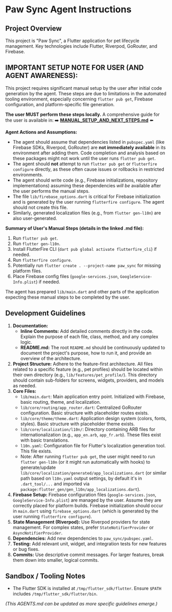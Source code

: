 # Paw Sync Agent Instructions

## Project Overview
This project is "Paw Sync", a Flutter application for pet lifecycle management. Key technologies include Flutter, Riverpod, GoRouter, and Firebase.

## IMPORTANT SETUP NOTE FOR USER (AND AGENT AWARENESS):
This project requires significant manual setup by the user after initial code generation by the agent. These steps are due to limitations in the automated tooling environment, especially concerning `flutter pub get`, Firebase configuration, and platform-specific file generation.

**The user MUST perform these steps locally.** A comprehensive guide for the user is available in:
➡️ **[MANUAL_SETUP_AND_NEXT_STEPS.md](MANUAL_SETUP_AND_NEXT_STEPS.md)** ⬅️

**Agent Actions and Assumptions:**
*   The agent should assume that dependencies listed in `pubspec.yaml` (like Firebase SDKs, Riverpod, GoRouter) are **not immediately available** in its environment after adding them. Code completion and analysis based on these packages might not work until the user runs `flutter pub get`.
*   The agent should **not** attempt to run `flutter pub get` or `flutterfire configure` directly, as these often cause issues or rollbacks in restricted environments.
*   The agent should write code (e.g., Firebase initializations, repository implementations) assuming these dependencies *will be* available after the user performs the manual steps.
*   The file `lib/firebase_options.dart` is critical for Firebase initialization and is generated by the user running `flutterfire configure`. The agent should not create this file.
*   Similarly, generated localization files (e.g., from `flutter gen-l10n`) are also user-generated.

**Summary of User's Manual Steps (details in the linked .md file):**
1.  Run `flutter pub get`.
2.  Run `flutter gen-l10n`.
3.  Install FlutterFire CLI (`dart pub global activate flutterfire_cli`) if needed.
4.  Run `flutterfire configure`.
5.  Potentially run `flutter create . --project-name paw_sync` for missing platform files.
6.  Place Firebase config files (`google-services.json`, `GoogleService-Info.plist`) if needed.

The agent has prepared `lib/main.dart` and other parts of the application expecting these manual steps to be completed by the user.

## Development Guidelines
1.  **Documentation:**
    *   **Inline Comments:** Add detailed comments directly in the code. Explain the purpose of each file, class, method, and any complex logic.
    *   **README.md:** The root `README.md` should be continuously updated to document the project's purpose, how to run it, and provide an overview of the architecture.
2.  **Project Structure:** Adhere to the feature-first architecture. All files related to a specific feature (e.g., pet profiles) should be located within their own directory (e.g., `lib/features/pet_profile/`). This directory should contain sub-folders for screens, widgets, providers, and models as needed.
3.  **Core Files:**
    *   `lib/main.dart`: Main application entry point. Initialized with Firebase, basic routing, theme, and localization.
    *   `lib/core/routing/app_router.dart`: Centralized GoRouter configuration. Basic structure with placeholder routes exists.
    *   `lib/core/theme/theme.dart`: Application design system (colors, fonts, styles). Basic structure with placeholder theme exists.
    *   `lib/core/localization/l10n/`: Directory containing ARB files for internationalization (e.g., `app_en.arb`, `app_fr.arb`). These files exist with basic translations.
    *   `l10n.yaml`: Configuration file for Flutter's localization generation tool. This file exists.
    *   Note: After running `flutter pub get`, the user might need to run `flutter gen-l10n` (or it might run automatically with hooks) to generate/update `lib/core/localization/generated/app_localizations.dart` (or similar path based on `l10n.yaml` output settings, by default it's in `.dart_tool/...` and imported via `package:flutter_gen/gen_l10n/app_localizations.dart`).
4.  **Firebase Setup:** Firebase configuration files (`google-services.json`, `GoogleService-Info.plist`) are managed by the user. Assume they are correctly placed for platform builds. Firebase initialization should occur in `main.dart` using `firebase_options.dart` (which is generated by the user running `flutterfire configure`).
5.  **State Management (Riverpod):** Use Riverpod providers for state management. For complex states, prefer `StateNotifierProvider` or `AsyncNotifierProvider`.
6.  **Dependencies:** Add new dependencies to `paw_sync/pubspec.yaml`.
7.  **Testing:** Add relevant unit, widget, and integration tests for new features or bug fixes.
8.  **Commits:** Use descriptive commit messages. For larger features, break them down into smaller, logical commits.

## Sandbox / Tooling Notes
*   The Flutter SDK is installed at `/tmp/flutter_sdk/flutter`. Ensure `$PATH` includes `/tmp/flutter_sdk/flutter/bin`.

*(This AGENTS.md can be updated as more specific guidelines emerge.)*
